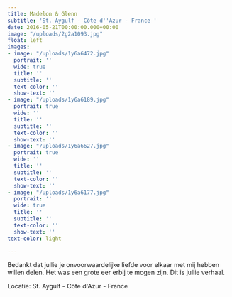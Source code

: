 ```yaml
---
title: Madelon & Glenn
subtitle: 'St. Aygulf - Côte d''Azur - France '
date: 2016-05-21T00:00:00.000+00:00
image: "/uploads/2g2a1093.jpg"
float: left
images:
- image: "/uploads/1y6a6472.jpg"
  portrait: ''
  wide: true
  title: ''
  subtitle: ''
  text-color: ''
  show-text: ''
- image: "/uploads/1y6a6189.jpg"
  portrait: true
  wide: ''
  title: ''
  subtitle: ''
  text-color: ''
  show-text: ''
- image: "/uploads/1y6a6627.jpg"
  portrait: true
  wide: ''
  title: ''
  subtitle: ''
  text-color: ''
  show-text: ''
- image: "/uploads/1y6a6177.jpg"
  portrait: ''
  wide: true
  title: ''
  subtitle: ''
  text-color: ''
  show-text: ''
text-color: light

---
```

Bedankt dat jullie je onvoorwaardelijke liefde voor elkaar met mij hebben willen delen. Het was een grote eer erbij te mogen zijn. Dit is jullie verhaal. 

Locatie: St. Aygulf - Côte d'Azur - France 